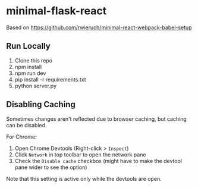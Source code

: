 # minimal-flask-react

Based on https://github.com/rwieruch/minimal-react-webpack-babel-setup

## Run Locally

1. Clone this repo
2. npm install
3. npm run dev
4. pip install -r requirements.txt
5. python server.py

## Disabling Caching
Sometimes changes aren't reflected due to browser caching, but caching can be disabled. 

For Chrome:
1. Open Chrome Devtools (Right-click > `Inspect`)
2. Click `Network` in top toolbar to open the network pane
3. Check the `Disable cache` checkbox (might have to make the devtool pane wider to see the option)

Note that this setting is active only while the devtools are open.
